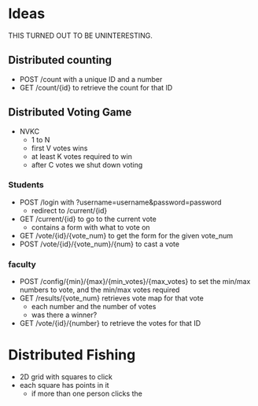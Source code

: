 # Ideas

THIS TURNED OUT TO BE UNINTERESTING.

## Distributed counting
* POST /count with a unique ID and a number
* GET /count/{id} to retrieve the count for that ID

## Distributed Voting Game
* NVKC
    * 1 to N
    * first V votes wins
    * at least K votes required to win
    * after C votes we shut down voting
### Students
* POST /login with ?username=username&password=password
    * redirect to /current/{id}
* GET /current/{id} to go to the current vote
    * contains a form with what to vote on
* GET /vote/{id}/{vote_num} to get the form for the given vote_num
* POST /vote/{id}/{vote_num}/{num} to cast a vote


### faculty
* POST /config/{min}/{max}/{min_votes}/{max_votes} to set the min/max numbers to vote, and the min/max votes required
* GET /results/{vote_num} retrieves vote map for that vote
    * each number and the number of votes
    * was there a winner?
* GET /vote/{id}/{number} to retrieve the votes for that ID

# Distributed Fishing
* 2D grid with squares to click
* each square has points in it
    * if more than one person clicks the 